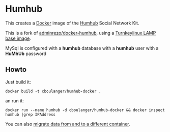 # Humhub

This creates a [Docker](http://www.docker.com) image of the [Humhub](https://www.humhub.org) Social Network Kit.

This is a fork of [adminrezo/docker-humhub](https://hub.docker.com/r/adminrezo/docker-humhub/), using a [Turnkeylinux LAMP](https://www.turnkeylinux.org/lampstack) [base image](https://hub.docker.com/r/cboulanger/turnkeylinux-lamp/).

MySql is configured with a **humhub** database with a **humhub** user with a **HuMhUb** password

## Howto

Just build it:

```docker build -t cboulanger/humhub-docker .```

an run it:

```docker run --name humhub -d cboulanger/humhub-docker && docker inspect humhub |grep IPAddress```

You can also [migrate data from and to a different container](humhub-data/readme.md).
